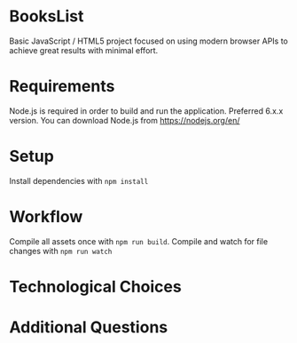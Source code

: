 # BooksList

Basic JavaScript / HTML5 project focused on using modern browser APIs to achieve great results with minimal effort.

# Requirements

Node.js is required in order to build and run the application.
Preferred 6.x.x version.
You can download Node.js from https://nodejs.org/en/

# Setup

Install dependencies with `npm install`

# Workflow

Compile all assets once with `npm run build`.
Compile and watch for file changes with `npm run watch`

# Technological Choices

# Additional Questions
